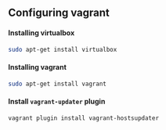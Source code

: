 ## Configuring vagrant

#### Installing virtualbox
```sh
sudo apt-get install virtualbox
```

#### Installing vagrant
```sh
sudo apt-get install vagrant
```

#### Install `vagrant-updater` plugin
```sh
vagrant plugin install vagrant-hostsupdater
```
